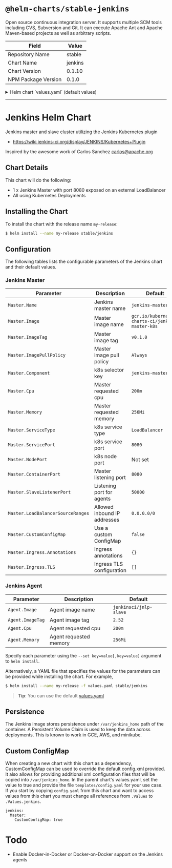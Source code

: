 # `@helm-charts/stable-jenkins`

Open source continuous integration server. It supports multiple SCM tools including CVS, Subversion and Git. It can execute Apache Ant and Apache Maven-based projects as well as arbitrary scripts.

| Field               | Value   |
| ------------------- | ------- |
| Repository Name     | stable  |
| Chart Name          | jenkins |
| Chart Version       | 0.1.10  |
| NPM Package Version | 0.1.0   |

<details>

<summary>Helm chart `values.yaml` (default values)</summary>

```yaml
# Default values for jenkins.
# This is a YAML-formatted file.
# Declare name/value pairs to be passed into your templates.
# name: value

Master:
  Name: jenkins-master
  Image: 'gcr.io/kubernetes-charts-ci/jenkins-master-k8s'
  ImageTag: 'v0.6.0'
  ImagePullPolicy: 'Always'
  Component: 'jenkins-master'
  AdminUser: admin
  # AdminPassword: <defaults to random>
  Cpu: '200m'
  Memory: '256Mi'
  # Set min/max heap here if needed with:
  # JavaOpts: "-Xms512m -Xmx512m"
  ServicePort: 8080
  # For minikube, set this to NodePort, elsewhere use LoadBalancer
  # Use ClusterIP if your setup includes ingress controller
  ServiceType: LoadBalancer
  # Used to create Ingress record (should used with ServiceType: ClusterIP)
  # HostName: jenkins.cluster.local
  # NodePort: <to set explicitly, choose port between 30000-32767
  ContainerPort: 8080
  SlaveListenerPort: 50000
  LoadBalancerSourceRanges:
    - 0.0.0.0/0
  CustomConfigMap: false

  Ingress:
    Annotations:
      # kubernetes.io/ingress.class: nginx
      # kubernetes.io/tls-acme: "true"

    TLS:
      # - secretName: jenkins.cluster.local
      #   hosts:
      #     - jenkins.cluster.local

Agent:
  Image: jenkinsci/jnlp-slave
  ImageTag: 2.52
  Cpu: '200m'
  Memory: '256Mi'

Persistence:
  Enabled: true
  ## If defined, volume.beta.kubernetes.io/storage-class: <storageClass>
  ## Default: volume.alpha.kubernetes.io/storage-class: default
  ##
  # storageClass:
  AccessMode: ReadWriteOnce
  Size: 8Gi
```

</details>

---

# Jenkins Helm Chart

Jenkins master and slave cluster utilizing the Jenkins Kubernetes plugin

- https://wiki.jenkins-ci.org/display/JENKINS/Kubernetes+Plugin

Inspired by the awesome work of Carlos Sanchez <carlos@apache.org>

## Chart Details

This chart will do the following:

- 1 x Jenkins Master with port 8080 exposed on an external LoadBalancer
- All using Kubernetes Deployments

## Installing the Chart

To install the chart with the release name `my-release`:

```bash
$ helm install --name my-release stable/jenkins
```

## Configuration

The following tables lists the configurable parameters of the Jenkins chart and their default values.

### Jenkins Master

| Parameter                         | Description                  | Default                                          |
| --------------------------------- | ---------------------------- | ------------------------------------------------ |
| `Master.Name`                     | Jenkins master name          | `jenkins-master`                                 |
| `Master.Image`                    | Master image name            | `gcr.io/kubernetes-charts-ci/jenkins-master-k8s` |
| `Master.ImageTag`                 | Master image tag             | `v0.1.0`                                         |
| `Master.ImagePullPolicy`          | Master image pull policy     | `Always`                                         |
| `Master.Component`                | k8s selector key             | `jenkins-master`                                 |
| `Master.Cpu`                      | Master requested cpu         | `200m`                                           |
| `Master.Memory`                   | Master requested memory      | `256Mi`                                          |
| `Master.ServiceType`              | k8s service type             | `LoadBalancer`                                   |
| `Master.ServicePort`              | k8s service port             | `8080`                                           |
| `Master.NodePort`                 | k8s node port                | Not set                                          |
| `Master.ContainerPort`            | Master listening port        | `8080`                                           |
| `Master.SlaveListenerPort`        | Listening port for agents    | `50000`                                          |
| `Master.LoadBalancerSourceRanges` | Allowed inbound IP addresses | `0.0.0.0/0`                                      |
| `Master.CustomConfigMap`          | Use a custom ConfigMap       | `false`                                          |
| `Master.Ingress.Annotations`      | Ingress annotations          | `{}`                                             |
| `Master.Ingress.TLS`              | Ingress TLS configuration    | `[]`                                             |

### Jenkins Agent

| Parameter        | Description            | Default                |
| ---------------- | ---------------------- | ---------------------- |
| `Agent.Image`    | Agent image name       | `jenkinsci/jnlp-slave` |
| `Agent.ImageTag` | Agent image tag        | `2.52`                 |
| `Agent.Cpu`      | Agent requested cpu    | `200m`                 |
| `Agent.Memory`   | Agent requested memory | `256Mi`                |

Specify each parameter using the `--set key=value[,key=value]` argument to `helm install`.

Alternatively, a YAML file that specifies the values for the parameters can be provided while installing the chart. For example,

```bash
$ helm install --name my-release -f values.yaml stable/jenkins
```

> **Tip**: You can use the default [values.yaml](values.yaml)

## Persistence

The Jenkins image stores persistence under `/var/jenkins_home` path of the container. A Persistent Volume
Claim is used to keep the data across deployments. This is known to work in GCE, AWS, and minikube.

## Custom ConfigMap

When creating a new chart with this chart as a dependency, CustomConfigMap can be used to override the default config.xml provided.
It also allows for providing additional xml configuration files that will be copied into `/var/jenkins_home`. In the parent chart's values.yaml,
set the value to true and provide the file `templates/config.yaml` for your use case. If you start by copying `config.yaml` from this chart and
want to access values from this chart you must change all references from `.Values` to `.Values.jenkins`.

```
jenkins:
  Master:
    CustomConfigMap: true
```

# Todo

- Enable Docker-in-Docker or Docker-on-Docker support on the Jenkins agents
